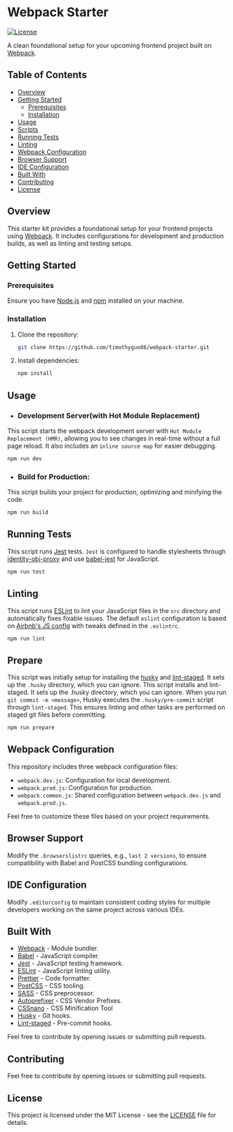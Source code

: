 # Webpack Starter

[![License](https://img.shields.io/badge/license-MIT-blue.svg)](https://github.com/timothyguo86/webpack-starter/blob/main/LICENSE)

A clean foundational setup for your upcoming frontend project built on [Webpack](https://webpack.js.org/).

## Table of Contents

- [Overview](#overview)
- [Getting Started](#getting-started)
  - [Prerequisites](#prerequisites)
  - [Installation](#installation)
- [Usage](#usage)
- [Scripts](#scripts)
- [Running Tests](#running-tests)
- [Linting](#linting)
- [Webpack Configuration](#webpack-configuration)
- [Browser Support](#browser-support)
- [IDE Configuration](#ide-configuration)
- [Built With](#built-with)
- [Contributing](#contributing)
- [License](#license)

## Overview

This starter kit provides a foundational setup for your frontend projects using [Webpack](https://webpack.js.org/). It includes configurations for development and production builds, as well as linting and testing setups.

## Getting Started

### Prerequisites

Ensure you have [Node.js](https://nodejs.org/) and [npm](https://www.npmjs.com/) installed on your machine.

### Installation

1. Clone the repository:

   ```bash
   git clone https://github.com/timothyguo86/webpack-starter.git
   ```

2. Install dependencies:

   ```bash
   npm install
   ```

## Usage

- ### Development Server(with Hot Module Replacement)

This script starts the webpack development server with `Hot Module Replacement (HMR)`, allowing you to see changes in real-time without a full page reload. It also includes an `inline source map` for easier debugging.

```bash
npm run dev
```

- ### Build for Production:

This script builds your project for production, optimizing and minifying the code.

```bash
npm run build
```

## Running Tests

This script runs [Jest](https://jestjs.io/) tests. `Jest` is configured to handle stylesheets through [identity-obj-proxy](https://www.npmjs.com/package/identity-obj-proxy) and use [babel-jest](https://www.npmjs.com/package/babel-jest) for JavaScript.

```bash
npm run test
```

## Linting

This script runs [ESLint](https://eslint.org/) to lint your JavaScript files in the `src` directory and automatically fixes fixable issues. The default `eslint` configuration is based on [Airbnb's JS config](https://www.npmjs.com/package/eslint-config-airbnb-base) with tweaks defined in the `.eslintrc`.

```bash
npm run lint
```

## Prepare

This script was initially setup for installing the [husky](https://github.com/typicode/husky) and [lint-staged](https://github.com/lint-staged/lint-staged). It sets up the `.husky` directory, which you can ignore. This script installs and lint-staged. It sets up the .husky directory, which you can ignore. When you run `git commit -m <message>`, Husky executes the `.husky/pre-commit` script through `lint-staged`. This ensures linting and other tasks are performed on staged git files before committing.

```bash
npm run prepare
```

## Webpack Configuration

This repository includes three webpack configuration files:

- `webpack.dev.js`: Configuration for local development.
- `webpack.prod.js`: Configuration for production.
- `webpack.common.js`: Shared configuration between `webpack.dev.js` and `webpack.prod.js`.

Feel free to customize these files based on your project requirements.

## Browser Support

Modify the `.browserslistrc` queries, e.g., `last 2 versions`, to ensure compatibility with Babel and PostCSS bundling configurations.

## IDE Configuration

Modify `.editorconfig` to maintain consistent coding styles for multiple developers working on the same project across various IDEs.

## Built With

- [Webpack](https://webpack.js.org/) - Module bundler.
- [Babel](https://babeljs.io/) - JavaScript compiler.
- [Jest](https://jestjs.io/) - JavaScript testing framework.
- [ESLint](https://eslint.org/) - JavaScript linting utility.
- [Prettier](https://prettier.io/) - Code formatter.
- [PostCSS](https://postcss.org/) - CSS tooling.
- [SASS](https://sass-lang.com/) - CSS preprocessor.
- [Autoprefixer](https://github.com/postcss/autoprefixer) - CSS Vendor Prefixes.
- [CSSnano](https://cssnano.co/) - CSS Minification Tool
- [Husky](https://github.com/typicode/husky) - Git hooks.
- [Lint-staged](https://github.com/lint-staged/lint-staged) - Pre-commit hooks.

Feel free to contribute by opening issues or submitting pull requests.

## Contributing

Feel free to contribute by opening issues or submitting pull requests.

## License

This project is licensed under the MIT License - see the [LICENSE](LICENSE) file for details.

